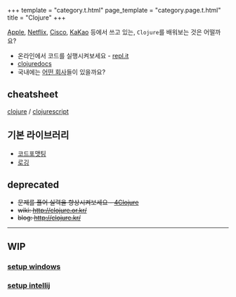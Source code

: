 +++
template = "category.t.html"
page_template = "category.page.t.html"
title = "Clojure"
+++

[Apple](https://apple.com), [Netflix](https://www.netflix.com), [Cisco](https://www.cisco.com), [KaKao](https://www.kakaocorp.com/) 등에서 쓰고 있는, `Clojure`를 배워보는 것은 어떨까요?

- 온라인에서 코드를 실행시켜보세요 - [repl.it](https://repl.it/languages/clojure)
- [clojuredocs](https://clojuredocs.org/)
- 국내에는 [어떤 회사](clojure-company)들이 있을까요?

## cheatsheet

[clojure](https://jafingerhut.github.io/cheatsheet/clojuredocs/cheatsheet-tiptip-no-cdocs-summary.html) / [clojurescript](https://cljs.info/cheatsheet/)

## 기본 라이브러리

- [코드포맷팅](https://github.com/weavejester/cljfmt)
- [로깅](https://github.com/clojure/tools.logging)

## deprecated

- ~~문제를 풀어 실력을 향상시켜보세요 - [4Clojure](http://www.4clojure.com/)~~
- ~~wiki: <http://clojure.or.kr/>~~
- ~~blog: <http://clojure.kr/>~~


-----------------------------

## WIP
### [setup windows](./setup_windows)
### [setup intellij](https://github.com/clojure-kr/clojure-complete/blob/master/Development-Environments/intellij.adoc)
